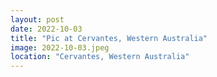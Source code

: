 ```yaml
---
layout: post
date: 2022-10-03
title: "Pic at Cervantes, Western Australia"
image: 2022-10-03.jpeg
location: "Cervantes, Western Australia"
---
```



